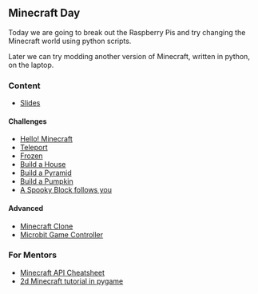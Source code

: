 ## Minecraft Day

Today we are going to break out the Raspberry Pis and try changing the Minecraft world
using python scripts.

Later we can try modding another version of Minecraft, written in python, on the laptop.


### Content

* [Slides](day-3.html)


#### Challenges

* [Hello! Minecraft](2.1-hello-world.md)
* [Teleport](2.1-teleport.md)
* [Frozen](2.1-frozen.md)
* [Build a House](2.3-build-a-house.md)
* [Build a Pyramid](2.4-build-a-pyramid.md)
* [Build a Pumpkin](2.5-pumpkin.md)
* [A Spooky Block follows you](2.5-creeper.md)
<!-- * [Build an Easter Egg](2.5-easter-egg.md) -->


#### Advanced

* [Minecraft Clone](3.1-minecraft-clone.md)
* [Microbit Game Controller](3.2-minecraft-microbit-game-controller.md)



### For Mentors

* [Minecraft API Cheatsheet](minecraft-api.cheatsheet.md)
* [2d Minecraft tutorial in pygame](http://usingpython.com/pygame/)
